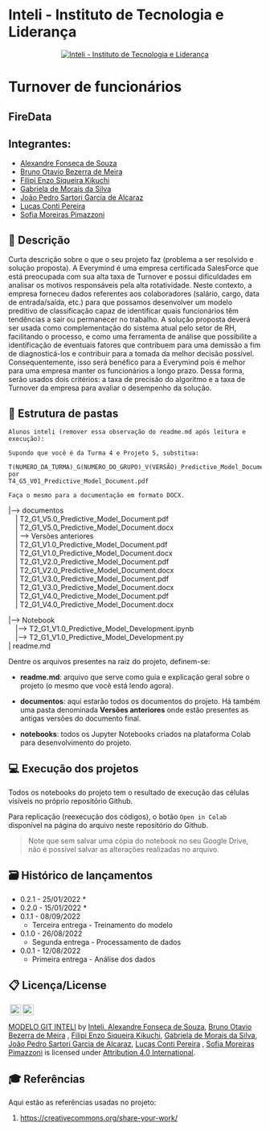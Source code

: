 # Inteli - Instituto de Tecnologia e Liderança 

<p align="center">
<a href= "https://www.inteli.edu.br/"><img src="https://www.inteli.edu.br/wp-content/uploads/2021/08/20172028/marca_1-2.png" alt="Inteli - Instituto de Tecnologia e Liderança" border="0"></a>
</p>

# Turnover de funcionários

## FireData

## Integrantes: 
- <a href="https://github.com/Xandebrabe">Alexandre Fonseca de Souza</a>
- <a href="https://github.com/brun0meira">Bruno Otavio Bezerra de Meira</a> 
- <a href="https://github.com/HallZero">Filipi Enzo Siqueira Kikuchi</a>
- <a href="https://github.com/gaebizinha">Gabriela de Morais da Silva</a>
- <a href="https://github.com/joaoalca">João Pedro Sartori Garcia de Alcaraz</a>
- <a href="https://github.com/lucasconti888">Lucas Conti Pereira</a> 
- <a href="https://github.com/sofipimazzoni">Sofia Moreiras Pimazzoni</a> 

## 📝 Descrição

Curta descrição sobre o que o seu projeto faz (problema a ser resolvido e solução proposta).
A Everymind é uma empresa certificada SalesForce que está preocupada com sua alta taxa de Turnover e possui dificuldades em analisar os motivos responsáveis pela alta rotatividade. Neste contexto, a empresa forneceu dados referentes aos colaboradores (salário, cargo, data de entrada/saída, etc.) para que possamos desenvolver um modelo preditivo de classificação capaz de identificar quais funcionários têm tendências a sair ou permanecer no trabalho.
 A solução proposta deverá ser usada como complementação do sistema atual pelo setor de RH, facilitando o processo, e como uma ferramenta de análise que possibilite a identificação de eventuais fatores que contribuem para uma demissão a fim de diagnosticá-los e contribuir para a tomada da melhor decisão possível. Consequentemente, isso será benéfico para a Everymind pois é melhor para uma empresa manter os funcionários a longo prazo. Dessa forma, serão usados dois critérios: a taxa de precisão do algoritmo e a taxa de Turnover da empresa para avaliar o desempenho da solução.


## 📁 Estrutura de pastas

```
Alunos inteli (remover essa observação do readme.md após leitura e execução):

Supondo que você é da Turma 4 e Projeto 5, substitua:

T(NUMERO_DA_TURMA)_G(NUMERO_DO_GRUPO)_V(VERSÃO)_Predictive_Model_Document.pdf
por
T4_G5_V01_Predictive_Model_Document.pdf

Faça o mesmo para a documentação em formato DOCX.
```

|--> documentos<br>
  &emsp;| T2_G1_V5.0_Predictive_Model_Document.pdf<br>
  &emsp;| T2_G1_V5.0_Predictive_Model_Document.docx<br>
  &emsp;| --> Versões anteriores<br>
    &emsp;| T2_G1_V1.0_Predictive_Model_Document.pdf<br>
    &emsp;| T2_G1_V1.0_Predictive_Model_Document.docx<br>
    &emsp;| T2_G1_V2.0_Predictive_Model_Document.pdf<br>
    &emsp;| T2_G1_V2.0_Predictive_Model_Document.docx<br>
    &emsp;| T2_G1_V3.0_Predictive_Model_Document.pdf<br>
    &emsp;| T2_G1_V3.0_Predictive_Model_Document.docx<br>
    &emsp;| T2_G1_V4.0_Predictive_Model_Document.pdf<br>
    &emsp;| T2_G1_V4.0_Predictive_Model_Document.docx<br>
  
|--> Notebook<br>
  &emsp;|--> T2_G1_V1.0_Predictive_Model_Development.ipynb<br>
  &emsp;|--> T2_G1_V1.0_Predictive_Model_Development.py<br>
| readme.md<br>


Dentre os arquivos presentes na raiz do projeto, definem-se:

- <b>readme.md</b>: arquivo que serve como guia e explicação geral sobre o projeto (o mesmo que você está lendo agora).

- <b>documentos</b>: aqui estarão todos os documentos do projeto. Há também uma pasta denominada <b>Versões anteriores</b> onde estão presentes as antigas versões do documento final.

- <b>notebooks</b>: todos os Jupyter Notebooks criados na plataforma Colab para desenvolvimento do projeto.

## 💻 Execução dos projetos

Todos os notebooks do projeto tem o resultado de execução das células visíveis no próprio repositório Github.

Para replicação (reexecução dos códigos), o botão `Open in Colab` disponível na página do arquivo neste repositório do Github.
> Note que sem salvar uma cópia do notebook no seu Google Drive, não é possível salvar as alterações realizadas no arquivo.

## 🗃 Histórico de lançamentos

* 0.2.1 - 25/01/2022 *
* 0.2.0 - 15/01/2022 *
* 0.1.1 - 08/09/2022
    * Terceira entrega - Treinamento do modelo
* 0.1.0 - 26/08/2022
    * Segunda entrega - Processamento de dados
* 0.0.1 - 12/08/2022
    * Primeira entrega - Análise dos dados


## 📋 Licença/License

<img style="height:22px!important;margin-left:3px;vertical-align:text-bottom;" src="https://mirrors.creativecommons.org/presskit/icons/cc.svg?ref=chooser-v1"><img style="height:22px!important;margin-left:3px;vertical-align:text-bottom;" src="https://mirrors.creativecommons.org/presskit/icons/by.svg?ref=chooser-v1"><p xmlns:cc="http://creativecommons.org/ns#" xmlns:dct="http://purl.org/dc/terms/"><a property="dct:title" rel="cc:attributionURL" href="https://github.com/Spidus/Teste_Final_1">MODELO GIT INTELI</a> by <a rel="cc:attributionURL dct:creator" property="cc:attributionName" href="https://www.yggbrasil.com.br/vr">Inteli, <a href="https://github.com/Xandebrabe">Alexandre Fonseca de Souza</a>, <a href="https://github.com/brun0meira">Bruno Otavio Bezerra de Meira</a> , <a href="https://github.com/HallZero">Filipi Enzo Siqueira Kikuchi</a>, <a href="https://github.com/gaebizinha">Gabriela de Morais da Silva</a>, <a href="https://github.com/joaoalca">João Pedro Sartori Garcia de Alcaraz</a>, <a href="https://github.com/lucasconti888">Lucas Conti Pereira</a> , <a href="https://github.com/sofipimazzoni">Sofia Moreiras Pimazzoni</a> </a> is licensed under <a href="http://creativecommons.org/licenses/by/4.0/?ref=chooser-v1" target="_blank" rel="license noopener noreferrer" style="display:inline-block;">Attribution 4.0 International</a>.</p>

## 🎓 Referências

Aqui estão as referências usadas no projeto:

1. <https://creativecommons.org/share-your-work/>
